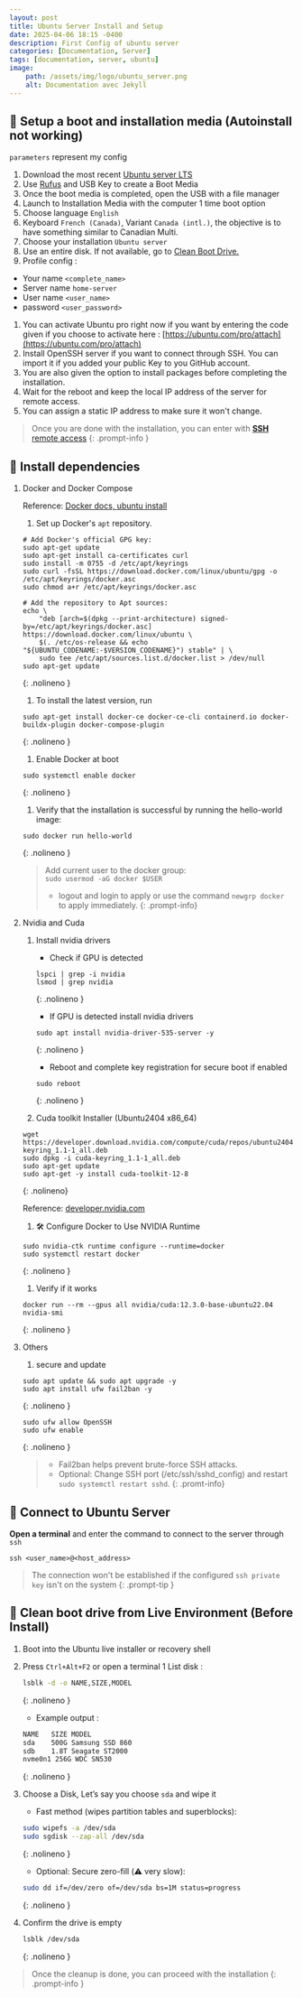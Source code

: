 ```yaml
---
layout: post
title: Ubuntu Server Install and Setup
date: 2025-04-06 18:15 -0400
description: First Config of ubuntu server
categories: [Documentation, Server]
tags: [documentation, server, ubuntu]
image: 
    path: /assets/img/logo/ubuntu_server.png
    alt: Documentation avec Jekyll
---
```


<!-- markdownlint-disable MD007 -->
<!-- markdownlint-disable MD031 -->
<!-- markdownlint-disable MD046 -->
## 🔧 Setup a boot and installation media (Autoinstall not working)

`parameters` represent my config

1. Download the most recent [Ubuntu server LTS](https://ubuntu.com/download/server)
1. Use [Rufus](https://rufus.ie/en/) and USB Key to create a Boot Media
1. Once the boot media is completed, open the USB with a file manager
1. Launch to Installation Media with the computer 1 time boot option
1. Choose language `English`
1. Keyboard `French (Canada)`, Variant `Canada (intl.)`, the objective is to have something similar to Canadian Multi.
1. Choose your installation `Ubuntu server`
1. Use an entire disk. If not available, go to [Clean Boot Drive.](#-clean-boot-drive-from-live-environment-before-install)
1. Profile config :

  - Your name `<complete_name>`
  - Server name `home-server`
  - User name `<user_name>`
  - password `<user_password>`

1. You can activate Ubuntu pro right now if you want by entering the code given if you choose to activate here : [https://ubuntu.com/pro/attach](https://ubuntu.com/pro/attach)
1. Install OpenSSH server if you want to connect through SSH. You can import it if you added your public Key to you GitHub account.
1. You are also given the option to install packages before completing the installation.
1. Wait for the reboot and keep the local IP address of the server for remote access.
1. You can assign a static IP address to make sure it won't change.

> Once you are done with the installation, you can enter with [**SSH** remote access](#-connect-to-ubuntu-server)
{: .prompt-info }

## 💽 Install dependencies

1. Docker and Docker Compose

    Reference: [Docker docs, ubuntu install](https://docs.docker.com/engine/install/ubuntu/)

    1. Set up Docker's `apt` repository.

    ```shell
    # Add Docker's official GPG key:
    sudo apt-get update
    sudo apt-get install ca-certificates curl
    sudo install -m 0755 -d /etc/apt/keyrings
    sudo curl -fsSL https://download.docker.com/linux/ubuntu/gpg -o /etc/apt/keyrings/docker.asc
    sudo chmod a+r /etc/apt/keyrings/docker.asc

    # Add the repository to Apt sources:
    echo \
        "deb [arch=$(dpkg --print-architecture) signed-by=/etc/apt/keyrings/docker.asc] https://download.docker.com/linux/ubuntu \
        $(. /etc/os-release && echo "${UBUNTU_CODENAME:-$VERSION_CODENAME}") stable" | \ 
        sudo tee /etc/apt/sources.list.d/docker.list > /dev/null 
    sudo apt-get update
    ```
    {: .nolineno }

    1. To install the latest version, run

    ```shell
    sudo apt-get install docker-ce docker-ce-cli containerd.io docker-buildx-plugin docker-compose-plugin
    ```
    {: .nolineno }

    1. Enable Docker at boot
    ```shell
    sudo systemctl enable docker
    ```
    {: .nolineno
    }
    1. Verify that the installation is successful by running the hello-world image:

    ```shell
    sudo docker run hello-world
    ```
    {: .nolineno }

    > Add current user to the docker group:  
    > `sudo usermod -aG docker $USER`  
    > - logout and login to apply or use the command `newgrp docker` to apply immediately.
    {: .prompt-info}
1. Nvidia and Cuda

    1. Install nvidia drivers

        - Check if GPU is detected

        ```shell
        lspci | grep -i nvidia
        lsmod | grep nvidia
        ```
        {: .nolineno }

        - If GPU is detected install nvidia drivers

        ```shell
        sudo apt install nvidia-driver-535-server -y
        ```
        {: .nolineno }

        - Reboot and complete key registration for secure boot if enabled

        ```shell
        sudo reboot
        ```
        {: .nolineno }

    1. Cuda toolkit Installer (Ubuntu2404 x86_64)

    ```shell
    wget https://developer.download.nvidia.com/compute/cuda/repos/ubuntu2404/x86_64/cuda-keyring_1.1-1_all.deb
    sudo dpkg -i cuda-keyring_1.1-1_all.deb
    sudo apt-get update
    sudo apt-get -y install cuda-toolkit-12-8
    ```
    {: .nolineno}

    Reference: [developer.nvidia.com](https://developer.nvidia.com/cuda-downloads?target_os=Linux&target_arch=x86_64&Distribution=Ubuntu&target_version=24.04&target_type=deb_network)

    1. 🛠️ Configure Docker to Use NVIDIA Runtime

    ```shell
    sudo nvidia-ctk runtime configure --runtime=docker
    sudo systemctl restart docker
    ```
    {: .nolineno }

    1. Verify if it works

    ```shell
    docker run --rm --gpus all nvidia/cuda:12.3.0-base-ubuntu22.04 nvidia-smi
    ```
    {: .nolineno }

1. Others

    1. secure and update

    ```shell
    sudo apt update && sudo apt upgrade -y
    sudo apt install ufw fail2ban -y
    ```
    {: .nolineno }

    ```shell
    sudo ufw allow OpenSSH
    sudo ufw enable
    ```
    {: .nolineno }

    > - Fail2ban helps prevent brute-force SSH attacks.
    > - Optional: Change SSH port (/etc/ssh/sshd_config) and restart `sudo systemctl restart sshd`.
    {: .promt-info}

## 🔗 Connect to Ubuntu Server

**Open a terminal** and enter the command to connect to the server through `ssh`

```shell
ssh <user_name>@<host_address>
```

> The connection won't be established if the configured `ssh private key` isn't on the system
{: .prompt-tip }

## 🧼 Clean boot drive from Live Environment (Before Install)

1. Boot into the Ubuntu live installer or recovery shell
1. Press `Ctrl+Alt+F2` or open a terminal
1 List disk :

    ```bash
    lsblk -d -o NAME,SIZE,MODEL
    ```
    {: .nolineno }

    - Example output :

    ```bash
    NAME   SIZE MODEL
    sda    500G Samsung SSD 860
    sdb    1.8T Seagate ST2000
    nvme0n1 256G WDC SN530
    ```
    {: .nolineno }

1. Choose a Disk, Let’s say you choose `sda` and wipe it
    - Fast method (wipes partition tables and superblocks):

    ```bash
    sudo wipefs -a /dev/sda
    sudo sgdisk --zap-all /dev/sda
    ```
    {: .nolineno }

    - Optional: Secure zero-fill (⚠️ very slow):

    ```bash
    sudo dd if=/dev/zero of=/dev/sda bs=1M status=progress
    ```
    {: .nolineno }

1. Confirm the drive is empty

    ```bash
    lsblk /dev/sda
    ```
    {: .nolineno }

> Once the cleanup is done, you can proceed with the installation
{: .prompt-info }
